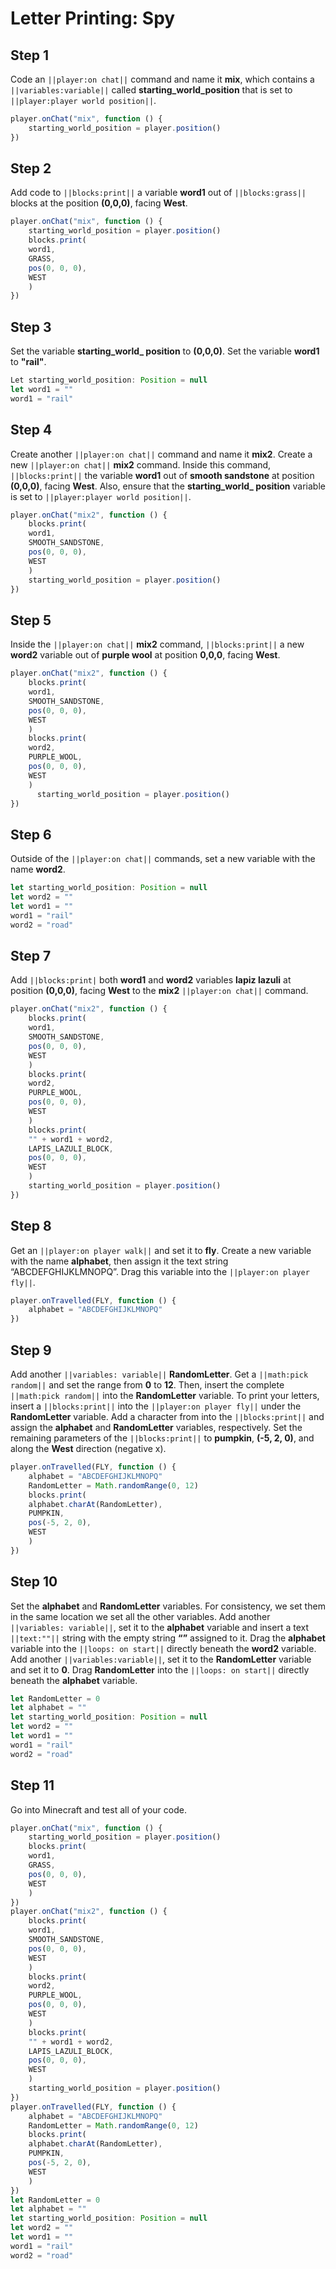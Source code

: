 # Letter Printing: Spy

## Step 1

Code an ``||player:on chat||`` command and name it **mix**, which contains a ``||variables:variable||`` called **starting_world_position** that is set to ``||player:player world position||``.

```javascript
player.onChat("mix", function () {
    starting_world_position = player.position()
})
```

## Step 2

Add code to ``||blocks:print||`` a variable **word1** out of ``||blocks:grass||`` blocks at the position **(0,0,0)**, facing **West**.

```javascript
player.onChat("mix", function () {
    starting_world_position = player.position()
    blocks.print(
    word1,
    GRASS,
    pos(0, 0, 0),
    WEST
    )
})
```

## Step 3

Set the variable **starting_world_ position** to **(0,0,0)**. Set the variable **word1** to **"rail"**.
  
```javascript
Let starting_world_position: Position = null
let word1 = ""
word1 = "rail"
```

## Step 4

Create another ``||player:on chat||`` command and name it **mix2**. Create a new ``||player:on chat||`` **mix2** command.  Inside this command, ``||blocks:print||`` the variable **word1** out of **smooth sandstone** at position **(0,0,0)**, facing **West**. Also, ensure that the **starting_world_ position** variable is set to ``||player:player world position||``. 

```javascript
player.onChat("mix2", function () {
    blocks.print(
    word1,
    SMOOTH_SANDSTONE,
    pos(0, 0, 0),
    WEST
    )
    starting_world_position = player.position()
})
```

## Step 5

Inside the ``||player:on chat||`` **mix2** command, ``||blocks:print||`` a new **word2** variable out of **purple wool** at position **0,0,0**, facing **West**. 

```javascript
player.onChat("mix2", function () {
    blocks.print(
    word1,
    SMOOTH_SANDSTONE,
    pos(0, 0, 0),
    WEST
    )
    blocks.print(
    word2,
    PURPLE_WOOL,
    pos(0, 0, 0),
    WEST
    )
      starting_world_position = player.position()
})
```

## Step 6

Outside of the ``||player:on chat||`` commands, set a new variable with the name **word2**.

```javascript
let starting_world_position: Position = null
let word2 = ""
let word1 = ""
word1 = "rail"
word2 = "road"
```

## Step 7

Add ``||blocks:print|`` both **word1** and **word2** variables **lapiz lazuli** at position **(0,0,0)**, facing **West** to the **mix2** ``||player:on chat||`` command.

```javascript
player.onChat("mix2", function () {
    blocks.print(
    word1,
    SMOOTH_SANDSTONE,
    pos(0, 0, 0),
    WEST
    )
    blocks.print(
    word2,
    PURPLE_WOOL,
    pos(0, 0, 0),
    WEST
    )
    blocks.print(
    "" + word1 + word2,
    LAPIS_LAZULI_BLOCK,
    pos(0, 0, 0),
    WEST
    )
    starting_world_position = player.position()
})
```

## Step 8

Get an ``||player:on player walk||`` and set it to **fly**. Create a new variable with the name **alphabet**, then assign it the text string “ABCDEFGHIJKLMNOPQ”. Drag this variable into the ``||player:on player fly||``.

```javascript
player.onTravelled(FLY, function () {
    alphabet = "ABCDEFGHIJKLMNOPQ"
})
```

## Step 9

Add another ``||variables: variable||`` **RandomLetter**. Get a ``||math:pick random||`` and set the range from **0** to **12**. Then, insert the complete ``||math:pick random||`` into the **RandomLetter** variable. To print your letters, insert a ``||blocks:print||`` into the ``||player:on player fly||``  under the **RandomLetter** variable. Add a character from into the ``||blocks:print||`` and assign the **alphabet** and **RandomLetter** variables, respectively. Set the remaining parameters of the ``||blocks:print||`` to **pumpkin**, **(-5, 2, 0)**, and along the **West** direction (negative x).


```javascript
player.onTravelled(FLY, function () {
    alphabet = "ABCDEFGHIJKLMNOPQ"
    RandomLetter = Math.randomRange(0, 12)
    blocks.print(
    alphabet.charAt(RandomLetter),
    PUMPKIN,
    pos(-5, 2, 0),
    WEST
    )
})
```

## Step 10

Set the **alphabet** and **RandomLetter** variables. For consistency, we set them in the same location we set all the other variables. Add another ``||variables: variable||``, set it to the **alphabet** variable and insert a text ``||text:""||`` string with the empty string **“”** assigned to it. Drag the  **alphabet** variable into the ``||loops: on start||`` directly beneath the **word2** variable. Add another ``||variables:variable||``, set it to the **RandomLetter** variable and set it to **0**. Drag **RandomLetter** into the ``||loops: on start||`` directly beneath the **alphabet** variable.

```javascript
let RandomLetter = 0
let alphabet = ""
let starting_world_position: Position = null
let word2 = ""
let word1 = ""
word1 = "rail"
word2 = "road"
```

## Step 11

Go into Minecraft and test all of your code.

```javascript
player.onChat("mix", function () {
    starting_world_position = player.position()
    blocks.print(
    word1,
    GRASS,
    pos(0, 0, 0),
    WEST
    )
})
player.onChat("mix2", function () {
    blocks.print(
    word1,
    SMOOTH_SANDSTONE,
    pos(0, 0, 0),
    WEST
    )
    blocks.print(
    word2,
    PURPLE_WOOL,
    pos(0, 0, 0),
    WEST
    )
    blocks.print(
    "" + word1 + word2,
    LAPIS_LAZULI_BLOCK,
    pos(0, 0, 0),
    WEST
    )
    starting_world_position = player.position()
})
player.onTravelled(FLY, function () {
    alphabet = "ABCDEFGHIJKLMNOPQ"
    RandomLetter = Math.randomRange(0, 12)
    blocks.print(
    alphabet.charAt(RandomLetter),
    PUMPKIN,
    pos(-5, 2, 0),
    WEST
    )
})
let RandomLetter = 0
let alphabet = ""
let starting_world_position: Position = null
let word2 = ""
let word1 = ""
word1 = "rail"
word2 = "road"
```

